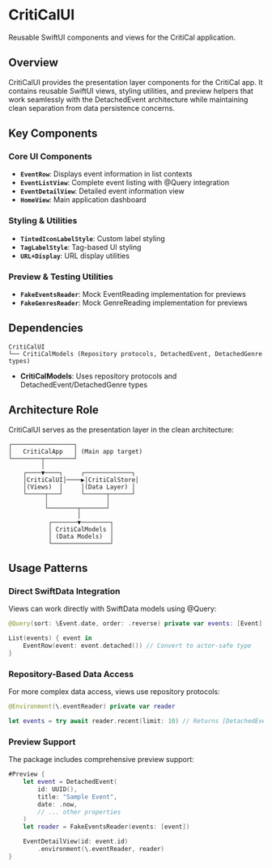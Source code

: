 # CritiCalUI

Reusable SwiftUI components and views for the CritiCal application.

## Overview

CritiCalUI provides the presentation layer components for the CritiCal app. It contains reusable SwiftUI views, styling utilities, and preview helpers that work seamlessly with the DetachedEvent architecture while maintaining clean separation from data persistence concerns.

## Key Components

### Core UI Components
- **`EventRow`**: Displays event information in list contexts
- **`EventListView`**: Complete event listing with @Query integration
- **`EventDetailView`**: Detailed event information view
- **`HomeView`**: Main application dashboard

### Styling & Utilities
- **`TintedIconLabelStyle`**: Custom label styling
- **`TagLabelStyle`**: Tag-based UI styling
- **`URL+Display`**: URL display utilities

### Preview & Testing Utilities
- **`FakeEventsReader`**: Mock EventReading implementation for previews
- **`FakeGenresReader`**: Mock GenreReading implementation for previews

## Dependencies

```
CritiCalUI
└── CritiCalModels (Repository protocols, DetachedEvent, DetachedGenre types)
```

- **CritiCalModels**: Uses repository protocols and DetachedEvent/DetachedGenre types

## Architecture Role

CritiCalUI serves as the presentation layer in the clean architecture:

```
┌─────────────────┐
│   CritiCalApp   │ (Main app target)
└────────┬────────┘
         │
    ┌────▼────┐     ┌─────────────┐
    │CritiCalUI│────▶│CritiCalStore│
    │(Views)  │     │(Data Layer) │
    └─────┬───┘     └──────┬──────┘
          │                │
          └────────┬───────┘
                   │
           ┌───────▼────────┐
           │ CritiCalModels │
           │ (Data Models)  │
           └────────────────┘
```

## Usage Patterns

### Direct SwiftData Integration
Views can work directly with SwiftData models using @Query:
```swift
@Query(sort: \Event.date, order: .reverse) private var events: [Event]

List(events) { event in
    EventRow(event: event.detached()) // Convert to actor-safe type
}
```

### Repository-Based Data Access
For more complex data access, views use repository protocols:
```swift
@Environment(\.eventReader) private var reader

let events = try await reader.recent(limit: 10) // Returns [DetachedEvent]
```

### Preview Support
The package includes comprehensive preview support:
```swift
#Preview {
    let event = DetachedEvent(
        id: UUID(),
        title: "Sample Event",
        date: .now,
        // ... other properties
    )
    let reader = FakeEventsReader(events: [event])

    EventDetailView(id: event.id)
        .environment(\.eventReader, reader)
}
```